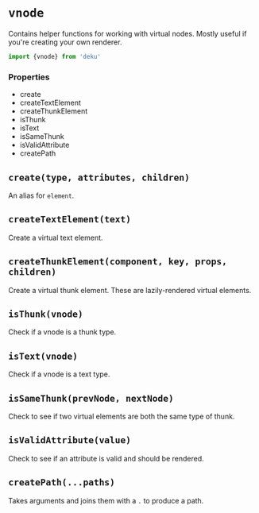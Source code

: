 # `vnode`

Contains helper functions for working with virtual nodes. Mostly useful if you're creating your own renderer.

```js
import {vnode} from 'deku'
```

### Properties

* create
* createTextElement
* createThunkElement
* isThunk
* isText
* isSameThunk
* isValidAttribute
* createPath

## `create(type, attributes, children)`

An alias for `element`.

## `createTextElement(text)`

Create a virtual text element.

## `createThunkElement(component, key, props, children)`

Create a virtual thunk element. These are lazily-rendered virtual elements.

## `isThunk(vnode)`

Check if a vnode is a thunk type.

## `isText(vnode)`

Check if a vnode is a text type.

## `isSameThunk(prevNode, nextNode)`

Check to see if two virtual elements are both the same type of thunk.

## `isValidAttribute(value)`

Check to see if an attribute is valid and should be rendered.

## `createPath(...paths)`

Takes arguments and joins them with a `.` to produce a path.

